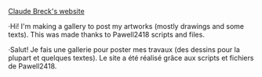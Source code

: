 <a href="https://claudebreck.github.io/" target="blank"> Claude Breck's website </a>

·Hi! I'm making a gallery to post my artworks (mostly drawings and some texts).
This was made thanks to Pawell2418 scripts and files.

·Salut! Je fais une gallerie pour poster mes travaux (des dessins pour la plupart et quelques textes).
Le site a été réalisé grâce aux scripts et fichiers de Pawell2418.
